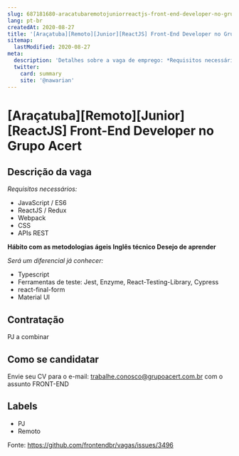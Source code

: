 ```yaml
---
slug: 687181680-aracatubaremotojuniorreactjs-front-end-developer-no-grupo-acert
lang: pt-br
createdAt: 2020-08-27
title: '[Araçatuba][Remoto][Junior][ReactJS] Front-End Developer no Grupo Acert - Vaga de Emprego'
sitemap:
  lastModified: 2020-08-27
meta:
  description: 'Detalhes sobre a vaga de emprego: *Requisitos necessários:* - JavaScript / ES6 - ReactJS / Redux - Webpack - CSS - APIs REST **Hábito com as metodologias ágeis Inglês técnico Desejo de aprender** *Será um diferencial já conhecer:* - Typescript - Ferramentas de teste: Jest, Enzyme, React-Testing-Library, Cypress - react-final-form - Material UI'
  twitter:
    card: summary
    site: '@nawarian'
---
```


# [Araçatuba][Remoto][Junior][ReactJS] Front-End Developer no Grupo Acert

## Descrição da vaga

*Requisitos necessários:*
- JavaScript / ES6
- ReactJS / Redux 
- Webpack
- CSS
- APIs REST

**Hábito com as metodologias ágeis
Inglês técnico
Desejo de aprender**

*Será um diferencial já conhecer:* 
- Typescript
- Ferramentas de teste: Jest, Enzyme, React-Testing-Library, Cypress
- react-final-form
- Material UI

## Contratação

PJ a combinar

## Como se candidatar

Envie seu CV para o e-mail: trabalhe.conosco@grupoacert.com.br com o assunto FRONT-END

## Labels

- PJ
- Remoto

Fonte: https://github.com/frontendbr/vagas/issues/3496